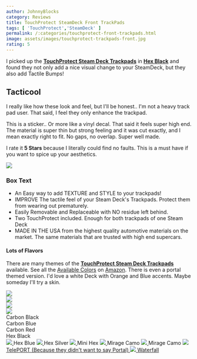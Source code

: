 ```yaml
---
author: JohnnyBlocks
category: Reviews
title: TouchProtect SteamDeck Front TrackPads
tags: [ 'TouchProtect','SteamDeck' ]
permalink: /:categories/touchprotect-front-trackpads.html
image: assets/images/touchprotect-trackpads-front.jpg
rating: 5
---
```


I picked up the [**TouchProtect Steam Deck Trackpads**](https://amzn.to/3GDfyp4) in [**Hex Black**](https://amzn.to/3GDfyp4) and found they not only add a nice visual change to your SteamDeck, but they also add Tactile Bumps! <!--more-->

## Tacticool

I really like how these look and feel, but I'll be honest..  I'm not a heavy track pad user.   That said, I feel they only enhance the trackpad.  

This is a sticker.. Or more like a vinyl decal.  That said it feels super high end. The material is super thin but strong feeling and it was cut exactly, and I mean exactly right to fit.    No gaps, no overlap.  Super well made.

I rate it **5 Stars** because I literally could find no faults.  This is a must have if you want to spice up your aesthetics.

<a href="https://www.amazon.com/TouchProtect-Steam-Deck-Tactile-Feedback-Trackpads/dp/B09S3X74CV?crid=31EGXRKXQIE69&keywords=stream%2Bdeck%2Btouchpad&qid=1672872189&sprefix=stream%2Bdeck%2Btouchpad%2Caps%2C123&sr=8-5&th=1&linkCode=li3&tag=johnnyblocks.com-20&linkId=c4f7a1ca5bcfa89e1517a63850745619&language=en_US&ref_=as_li_ss_il" target="_blank"><img border="0" src="//ws-na.amazon-adsystem.com/widgets/q?_encoding=UTF8&ASIN=B09S3X74CV&Format=_SL250_&ID=AsinImage&MarketPlace=US&ServiceVersion=20070822&WS=1&tag=johnnyblocks.com-20&language=en_US" ></a><img src="https://ir-na.amazon-adsystem.com/e/ir?t=johnnyblocks.com-20&language=en_US&l=li3&o=1&a=B09S3X74CV" width="1" height="1" border="0" alt="" style="border:none !important; margin:0px !important;" />

### Box Text

- An Easy way to add TEXTURE and STYLE to your trackpads!
- IMPROVE The tactile feel of your Steam Deck's Trackpads. Protect them from wearing out prematurely.
- Easily Removable and Replaceable with NO residue left behind.
- Two TouchProtect included. Enough for both trackpads of one Steam Deck
- MADE IN THE USA from the highest quality automotive materials on the market. The same materials that are trusted with high end supercars.

#### Lots of Flavors

There are many themes of the [**TouchProtect Steam Deck Trackpads**](https://amzn.to/3GDfyp4) available.  See all the [Available Colors](https://amzn.to/3jRPzBl) on [Amazon](https://amzn.to/3jRPzBl).
There is even a portal themed version.  I'd love a white Deck with Orange and Blue accents.  Maybe someday I'll try a skin.

<div class="row  justify-content-between">
    <div>
        <a href="https://www.amazon.com/TouchProtect-Steam-Deck-Tactile-Feedback-Trackpads/dp/B09S3XXNSS?crid=31EGXRKXQIE69&keywords=stream%2Bdeck%2Btouchpad&qid=1672872189&sprefix=stream%2Bdeck%2Btouchpad%2Caps%2C123&sr=8-5&th=1&linkCode=li3&tag=johnnyblocks.com-20&linkId=4ea6b24d44302e8f2de5468dd923b189&language=en_US&ref_=as_li_ss_il" target="_blank">
        <img src="https://m.media-amazon.com/images/I/816aTk8ERhL._SL1500_.jpg">
        </a>
    </div>
    <div>
        <a href="https://www.amazon.com/TouchProtect-Steam-Deck-Tactile-Feedback-Trackpads/dp/B09S3XXNSS?crid=31EGXRKXQIE69&keywords=stream%2Bdeck%2Btouchpad&qid=1672872189&sprefix=stream%2Bdeck%2Btouchpad%2Caps%2C123&sr=8-5&th=1&linkCode=li3&tag=johnnyblocks.com-20&linkId=4ea6b24d44302e8f2de5468dd923b189&language=en_US&ref_=as_li_ss_il" target="_blank">
        <img src="https://m.media-amazon.com/images/I/718Iqk0HVTL._SL1500_.jpg">
        </a>
    </div>
    <div>
        <a href="https://www.amazon.com/TouchProtect-Steam-Deck-Tactile-Feedback-Trackpads/dp/B09S3XXNSS?crid=31EGXRKXQIE69&keywords=stream%2Bdeck%2Btouchpad&qid=1672872189&sprefix=stream%2Bdeck%2Btouchpad%2Caps%2C123&sr=8-5&th=1&linkCode=li3&tag=johnnyblocks.com-20&linkId=4ea6b24d44302e8f2de5468dd923b189&language=en_US&ref_=as_li_ss_il" target="_blank">
        <img src="https://m.media-amazon.com/images/I/71J-E28DYHL._SL1500_.jpg">
        </a>
    </div>
    <div>
        <a href="https://www.amazon.com/TouchProtect-Steam-Deck-Tactile-Feedback-Trackpads/dp/B09S3XXNSS?crid=31EGXRKXQIE69&keywords=stream%2Bdeck%2Btouchpad&qid=1672872189&sprefix=stream%2Bdeck%2Btouchpad%2Caps%2C123&sr=8-5&th=1&linkCode=li3&tag=johnnyblocks.com-20&linkId=4ea6b24d44302e8f2de5468dd923b189&language=en_US&ref_=as_li_ss_il" target="_blank">
        <img src="https://m.media-amazon.com/images/I/81DN2+9zHFL._SL1500_.jpg">
        </a>
    </div>
</div>

<div class="row  justify-content-between">
    <div>
        Carbon Black
    </div>
    <div>
        Carbon Blue
    </div>
    <div>
        Carbon Red
    </div>
    <div>
        Hex Black
    </div>
</div>



<a href="https://www.amazon.com/TouchProtect-Steam-Deck-Tactile-Feedback-Trackpads/dp/B09S3XXNSS?crid=31EGXRKXQIE69&keywords=stream%2Bdeck%2Btouchpad&qid=1672872189&sprefix=stream%2Bdeck%2Btouchpad%2Caps%2C123&sr=8-5&th=1&linkCode=li3&tag=johnnyblocks.com-20&linkId=4ea6b24d44302e8f2de5468dd923b189&language=en_US&ref_=as_li_ss_il" target="_blank">
<img src="https://m.media-amazon.com/images/I/81qR8q3qCML._SL1500_.jpg">
</a>
Hex Blue

<a href="https://www.amazon.com/TouchProtect-Steam-Deck-Tactile-Feedback-Trackpads/dp/B09S3XXNSS?crid=31EGXRKXQIE69&keywords=stream%2Bdeck%2Btouchpad&qid=1672872189&sprefix=stream%2Bdeck%2Btouchpad%2Caps%2C123&sr=8-5&th=1&linkCode=li3&tag=johnnyblocks.com-20&linkId=4ea6b24d44302e8f2de5468dd923b189&language=en_US&ref_=as_li_ss_il" target="_blank">
<img src="https://m.media-amazon.com/images/I/71jmK5qJxsL._SL1500_.jpg">
</a>
Hex Silver

<a href="https://www.amazon.com/TouchProtect-Steam-Deck-Tactile-Feedback-Trackpads/dp/B09S3XXNSS?crid=31EGXRKXQIE69&keywords=stream%2Bdeck%2Btouchpad&qid=1672872189&sprefix=stream%2Bdeck%2Btouchpad%2Caps%2C123&sr=8-5&th=1&linkCode=li3&tag=johnnyblocks.com-20&linkId=4ea6b24d44302e8f2de5468dd923b189&language=en_US&ref_=as_li_ss_il" target="_blank">
<img src="https://m.media-amazon.com/images/I/81tasuw0-tL._SL1500_.jpg">
</a>
Mini Hex

<a href="https://www.amazon.com/TouchProtect-Steam-Deck-Tactile-Feedback-Trackpads/dp/B09S3XXNSS?crid=31EGXRKXQIE69&keywords=stream%2Bdeck%2Btouchpad&qid=1672872189&sprefix=stream%2Bdeck%2Btouchpad%2Caps%2C123&sr=8-5&th=1&linkCode=li3&tag=johnnyblocks.com-20&linkId=4ea6b24d44302e8f2de5468dd923b189&language=en_US&ref_=as_li_ss_il" target="_blank">
<img src="https://m.media-amazon.com/images/I/81RBRu-0apL._SL1500_.jpg">
</a>
Mirage Camo

<a href="https://www.amazon.com/TouchProtect-Steam-Deck-Tactile-Feedback-Trackpads/dp/B09S3XXNSS?crid=31EGXRKXQIE69&keywords=stream%2Bdeck%2Btouchpad&qid=1672872189&sprefix=stream%2Bdeck%2Btouchpad%2Caps%2C123&sr=8-5&th=1&linkCode=li3&tag=johnnyblocks.com-20&linkId=4ea6b24d44302e8f2de5468dd923b189&language=en_US&ref_=as_li_ss_il" target="_blank">
<img src="https://m.media-amazon.com/images/I/81RBRu-0apL._SL1500_.jpg">
</a>
Mirage Camo

<a href="https://www.amazon.com/TouchProtect-Steam-Deck-Tactile-Feedback-Trackpads/dp/B09S3XXNSS?crid=31EGXRKXQIE69&keywords=stream%2Bdeck%2Btouchpad&qid=1672872189&sprefix=stream%2Bdeck%2Btouchpad%2Caps%2C123&sr=8-5&th=1&linkCode=li3&tag=johnnyblocks.com-20&linkId=4ea6b24d44302e8f2de5468dd923b189&language=en_US&ref_=as_li_ss_il" target="_blank">
<img src="https://m.media-amazon.com/images/I/81CxpRqd1fL._SL1500_.jpg">
TelePORT (Because they didn't want to say Portal)

<a href="https://www.amazon.com/TouchProtect-Steam-Deck-Tactile-Feedback-Trackpads/dp/B09S3XXNSS?crid=31EGXRKXQIE69&keywords=stream%2Bdeck%2Btouchpad&qid=1672872189&sprefix=stream%2Bdeck%2Btouchpad%2Caps%2C123&sr=8-5&th=1&linkCode=li3&tag=johnnyblocks.com-20&linkId=4ea6b24d44302e8f2de5468dd923b189&language=en_US&ref_=as_li_ss_il" target="_blank">
<img src="https://m.media-amazon.com/images/I/81C5h9O1w7L._SL1500_.jpg">
Waterfall
